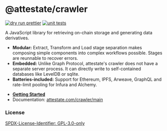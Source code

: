 # @attestate/crawler

[![dry run prettier](https://github.com/attestate/crawler/actions/workflows/prettier.yml/badge.svg)](https://github.com/attestate/crawler/actions/workflows/prettier.yml)
[![unit tests](https://github.com/attestate/crawler/actions/workflows/node.js.yml/badge.svg)](https://github.com/attestate-crawler/actions/workflows/node.js.yml)

A JavaScript library for retrieving on-chain storage and generating data
derivatives.

- **Modular:** Extract, Transform and Load stage separation makes composing
  simple components into complex workflows possible. Stages are reunnable to
  recover errors.
- **Embedded:** Unlike Graph Protocol, attestate's crawler does not have a
  separate server process. It can directly write to self-contained databases
  like LevelDB or sqlite.
- **Batteries-included:** Support for Ethereum, IPFS, Arweave, GraphQL and
  rate-limit pooling for Infura and Alchemy.

* **[Getting Started](https://attestate.com/crawler/main/getting-started.html)**
* Documentation: [attestate.com/crawler/main](https://attestate.com/crawler/main)

### License

[SPDX-License-Identifier: GPL-3.0-only](https://spdx.org/licenses/GPL-3.0-only.html)

